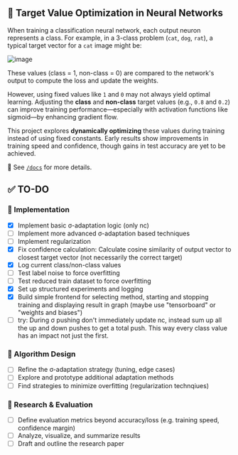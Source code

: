 ## 🎯 Target Value Optimization in Neural Networks

When training a classification neural network, each output neuron represents a class. For example, in a 3-class problem (`cat`, `dog`, `rat`), a typical target vector for a `cat` image might be:

![image](https://github.com/user-attachments/assets/a8c45295-7bd0-41dc-90fa-63855b123508)

These values (class = 1, non-class = 0) are compared to the network's output to compute the loss and update the weights.

However, using fixed values like `1` and `0` may not always yield optimal learning. Adjusting the **class** and **non-class** target values (e.g., `0.8` and `0.2`) can improve training performance—especially with activation functions like sigmoid—by enhancing gradient flow.

This project explores **dynamically optimizing** these values during training instead of using fixed constants. Early results show improvements in training speed and confidence, though gains in test accuracy are yet to be achieved.

📄 See [`/docs`](./docs) for more details.

## ✅ TO-DO

### 🧩 Implementation
- [X] Implement basic σ-adaptation logic (only nc)
- [ ] Implement more advanced σ-adaptation based techniques
- [ ] Implement regularization
- [X] Fix confidence calculation: Calculate cosine similarity of output vector to closest target vector (not necessarily the correct target)
- [X] Log current class/non-class values
- [ ] Test label noise to force overfitting
- [ ] Test reduced train dataset to force overfitting
- [X] Set up structured experiments and logging
- [X] Build simple frontend for selecting method, starting and stopping training and displaying result in graph (maybe use "tensorboard" or "weights and biases")
- [ ] try: During σ pushing don't immediately update nc, instead sum up all the up and down pushes to get a total push. This way every class value has an impact not just the first.

### 🧠 Algorithm Design
- [ ] Refine the σ-adaptation strategy (tuning, edge cases)
- [ ] Explore and prototype additional adaptation methods
- [ ] Find strategies to minimize overfitting (regularization technqiues)

### 🔬 Research & Evaluation
- [ ] Define evaluation metrics beyond accuracy/loss (e.g. training speed, confidence margin)
- [ ] Analyze, visualize, and summarize results
- [ ] Draft and outline the research paper
